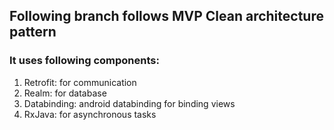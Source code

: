 ## Following branch follows MVP Clean architecture pattern 
### It uses following components: 
 1. Retrofit: for communication
 2. Realm: for database
 3. Databinding: android databinding for binding views 
 4. RxJava: for asynchronous tasks
